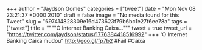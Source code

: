 
+++
author = "Jaydson Gomes"
categories = ["tweet"]
date = "Mon Nov 08 23:21:37 +0000 2010"
draft = false
image = "No media found for this Tweet"
slug = "697414828309e16d473623f79b6bc1e27f6ee78a"
tags = ["tweet"]
title = """"O Internet Banking Caixa..."""
tweet = true
tweet_url = "https://twitter.com/jaydson/status/1776384418516992"
+++
'O Internet Banking Caixa mudou" http://goo.gl/fp7b2 #Fail #Caixa
